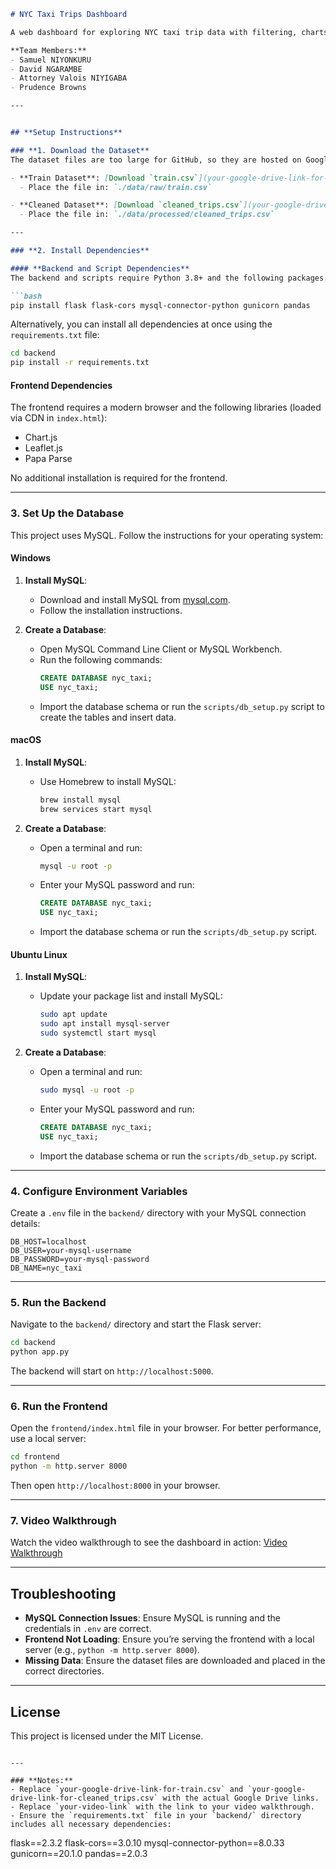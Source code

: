 

```markdown
# NYC Taxi Trips Dashboard

A web dashboard for exploring NYC taxi trip data with filtering, charts, and maps.

**Team Members:**
- Samuel NIYONKURU
- David NGARAMBE
- Attorney Valois NIYIGABA
- Prudence Browns

---


## **Setup Instructions**

### **1. Download the Dataset**
The dataset files are too large for GitHub, so they are hosted on Google Drive. Download them using the links below and place them in the correct directories:

- **Train Dataset**: [Download `train.csv`](your-google-drive-link-for-train.csv)
  - Place the file in: `./data/raw/train.csv`

- **Cleaned Dataset**: [Download `cleaned_trips.csv`](your-google-drive-link-for-cleaned_trips.csv)
  - Place the file in: `./data/processed/cleaned_trips.csv`

---

### **2. Install Dependencies**

#### **Backend and Script Dependencies**
The backend and scripts require Python 3.8+ and the following packages. Install them using `pip`:

```bash
pip install flask flask-cors mysql-connector-python gunicorn pandas
```

Alternatively, you can install all dependencies at once using the `requirements.txt` file:

```bash
cd backend
pip install -r requirements.txt
```

#### **Frontend Dependencies**
The frontend requires a modern browser and the following libraries (loaded via CDN in `index.html`):
- Chart.js
- Leaflet.js
- Papa Parse

No additional installation is required for the frontend.

---

### **3. Set Up the Database**
This project uses MySQL. Follow the instructions for your operating system:

#### **Windows**
1. **Install MySQL**:
   - Download and install MySQL from [mysql.com](https://dev.mysql.com/downloads/installer/).
   - Follow the installation instructions.

2. **Create a Database**:
   - Open MySQL Command Line Client or MySQL Workbench.
   - Run the following commands:
     ```sql
     CREATE DATABASE nyc_taxi;
     USE nyc_taxi;
     ```
   - Import the database schema or run the `scripts/db_setup.py` script to create the tables and insert data.

#### **macOS**
1. **Install MySQL**:
   - Use Homebrew to install MySQL:
     ```bash
     brew install mysql
     brew services start mysql
     ```

2. **Create a Database**:
   - Open a terminal and run:
     ```bash
     mysql -u root -p
     ```
   - Enter your MySQL password and run:
     ```sql
     CREATE DATABASE nyc_taxi;
     USE nyc_taxi;
     ```
   - Import the database schema or run the `scripts/db_setup.py` script.

#### **Ubuntu Linux**
1. **Install MySQL**:
   - Update your package list and install MySQL:
     ```bash
     sudo apt update
     sudo apt install mysql-server
     sudo systemctl start mysql
     ```

2. **Create a Database**:
   - Open a terminal and run:
     ```bash
     sudo mysql -u root -p
     ```
   - Enter your MySQL password and run:
     ```sql
     CREATE DATABASE nyc_taxi;
     USE nyc_taxi;
     ```
   - Import the database schema or run the `scripts/db_setup.py` script.

---

### **4. Configure Environment Variables**
Create a `.env` file in the `backend/` directory with your MySQL connection details:
```
DB_HOST=localhost
DB_USER=your-mysql-username
DB_PASSWORD=your-mysql-password
DB_NAME=nyc_taxi
```

---

### **5. Run the Backend**
Navigate to the `backend/` directory and start the Flask server:

```bash
cd backend
python app.py
```
The backend will start on `http://localhost:5000`.

---

### **6. Run the Frontend**
Open the `frontend/index.html` file in your browser. For better performance, use a local server:

```bash
cd frontend
python -m http.server 8000
```
Then open `http://localhost:8000` in your browser.

---

### **7. Video Walkthrough**
Watch the video walkthrough to see the dashboard in action:
[Video Walkthrough](your-video-link)

---

## **Troubleshooting**
- **MySQL Connection Issues**: Ensure MySQL is running and the credentials in `.env` are correct.
- **Frontend Not Loading**: Ensure you’re serving the frontend with a local server (e.g., `python -m http.server 8000`).
- **Missing Data**: Ensure the dataset files are downloaded and placed in the correct directories.

---

## **License**
This project is licensed under the MIT License.
```

---

### **Notes:**
- Replace `your-google-drive-link-for-train.csv` and `your-google-drive-link-for-cleaned_trips.csv` with the actual Google Drive links.
- Replace `your-video-link` with the link to your video walkthrough.
- Ensure the `requirements.txt` file in your `backend/` directory includes all necessary dependencies:
  ```
  flask==2.3.2
  flask-cors==3.0.10
  mysql-connector-python==8.0.33
  gunicorn==20.1.0
  pandas==2.0.3
  ```
